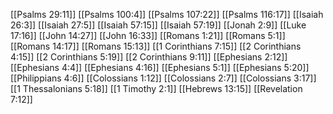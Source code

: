 [[Psalms 29:11]]
[[Psalms 100:4]]
[[Psalms 107:22]]
[[Psalms 116:17]]
[[Isaiah 26:3]]
[[Isaiah 27:5]]
[[Isaiah 57:15]]
[[Isaiah 57:19]]
[[Jonah 2:9]]
[[Luke 17:16]]
[[John 14:27]]
[[John 16:33]]
[[Romans 1:21]]
[[Romans 5:1]]
[[Romans 14:17]]
[[Romans 15:13]]
[[1 Corinthians 7:15]]
[[2 Corinthians 4:15]]
[[2 Corinthians 5:19]]
[[2 Corinthians 9:11]]
[[Ephesians 2:12]]
[[Ephesians 4:4]]
[[Ephesians 4:16]]
[[Ephesians 5:1]]
[[Ephesians 5:20]]
[[Philippians 4:6]]
[[Colossians 1:12]]
[[Colossians 2:7]]
[[Colossians 3:17]]
[[1 Thessalonians 5:18]]
[[1 Timothy 2:1]]
[[Hebrews 13:15]]
[[Revelation 7:12]]
